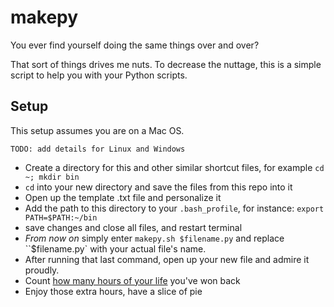 # makepy

You ever find yourself doing the same things over and over?

That sort of things drives me nuts. To decrease the nuttage,
this is a simple script to help you with your Python scripts.


## Setup

This setup assumes you are on a Mac OS.

`TODO: add details for Linux and Windows`


 - Create a directory for this and other similar shortcut files, for example `cd ~; mkdir bin`
 - `cd` into your new directory and save the files from this repo into it
 - Open up the template .txt file and personalize it
 - Add the path to this directory to your `.bash_profile`, for instance: `export PATH=$PATH:~/bin`
 - save changes and close all files, and restart terminal
 - *From now on* simply enter `makepy.sh $filename.py` and replace ``$filename.py` with your actual file's name.
 - After running that last command, open up your new file and admire it proudly.
 - Count [how many hours of your life](https://xkcd.com/1205/) you've won back
 - Enjoy those extra hours, have a slice of pie
